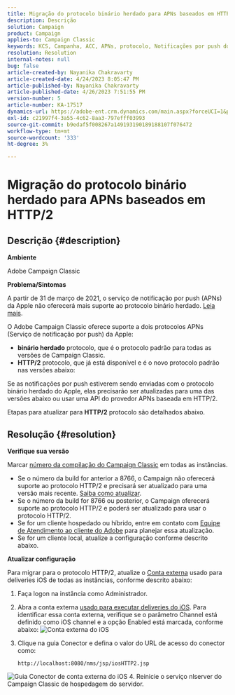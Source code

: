 ```yaml
---
title: Migração do protocolo binário herdado para APNs baseados em HTTP/2
description: Descrição
solution: Campaign
product: Campaign
applies-to: Campaign Classic
keywords: KCS, Campanha, ACC, APNs, protocolo, Notificações por push do Apple
resolution: Resolution
internal-notes: null
bug: false
article-created-by: Nayanika Chakravarty
article-created-date: 4/24/2023 8:05:47 PM
article-published-by: Nayanika Chakravarty
article-published-date: 4/26/2023 7:51:55 PM
version-number: 5
article-number: KA-17517
dynamics-url: https://adobe-ent.crm.dynamics.com/main.aspx?forceUCI=1&pagetype=entityrecord&etn=knowledgearticle&id=baa73d61-dbe2-ed11-a7c7-6045bd006239
exl-id: c21997f4-3a55-4c62-8aa3-797efff03993
source-git-commit: b9edaf5f008267a149193190189188107f076472
workflow-type: tm+mt
source-wordcount: '333'
ht-degree: 3%

---
```


# Migração do protocolo binário herdado para APNs baseados em HTTP/2

## Descrição {#description}


<b>Ambiente</b>

Adobe Campaign Classic

<b>Problema/Sintomas</b>

A partir de 31 de março de 2021, o serviço de notificação por push (APNs) da Apple não oferecerá mais suporte ao protocolo binário herdado. [Leia mais](https://developer.apple.com/news/?id=c88acm2b).

O Adobe Campaign Classic oferece suporte a dois protocolos APNs (Serviço de notificação por push) da Apple:

- <b>binário herdado</b> protocolo, que é o protocolo padrão para todas as versões de Campaign Classic.
- <b>HTTP/2</b> protocolo, que já está disponível e é o novo protocolo padrão nas versões abaixo:


Se as notificações por push estiverem sendo enviadas com o protocolo binário herdado do Apple, elas precisarão ser atualizadas para uma das versões abaixo ou usar uma API do provedor APNs baseada em HTTP/2.

Etapas para atualizar para <b>HTTP/2</b> protocolo são detalhados abaixo.


## Resolução {#resolution}


<b>Verifique sua versão</b>

Marcar [número da compilação do Campaign Classic](https://experienceleague.adobe.com/docs/campaign-classic/using/getting-started/starting-with-adobe-campaign/launching-adobe-campaign.html?lang=en#getting-your-campaign-version) em todas as instâncias.

- Se o número da build for anterior a 8766, o Campaign não oferecerá suporte ao protocolo HTTP/2 e precisará ser atualizado para uma versão mais recente. [Saiba como atualizar](https://experienceleague.adobe.com/docs/campaign-classic/using/monitoring-campaign-classic/updating-adobe-campaign/build-upgrade.html?lang=en#performing-a-build-upgrade).
- Se o número da build for 8766 ou posterior, o Campaign oferecerá suporte ao protocolo HTTP/2 e poderá ser atualizado para usar o protocolo HTTP/2.
- Se for um cliente hospedado ou híbrido, entre em contato com [Equipe de Atendimento ao cliente do Adobe](https://experienceleague.adobe.com/docs/customer-one/using/home.html?lang=en) para planejar essa atualização.
- Se for um cliente local, atualize a configuração conforme descrito abaixo.


<b>Atualizar configuração</b>

Para migrar para o protocolo HTTP/2, atualize o [Conta externa](https://experienceleague.adobe.com/docs/campaign-classic/using/installing-campaign-classic/accessing-external-database/external-accounts.html?lang=en) usado para deliveries iOS de todas as instâncias, conforme descrito abaixo:

1. Faça logon na instância como Administrador.
2. Abra a conta externa [usado para executar deliveries do iOS](https://experienceleague.adobe.com/docs/campaign-classic/using/sending-messages/sending-push-notifications/configure-the-mobile-app/configuring-the-mobile-application.html?lang=en). Para identificar essa conta externa, verifique se o parâmetro Channel está definido como iOS channel e a opção Enabled está marcada, conforme abaixo:    ![Conta externa do iOS](https://helpx.adobe.com/content/dam/help/en/campaign/kb/migrate-to-http2/jcr_content/main-pars/procedure/proc_par/step_1/step_par/image/iOS-ext-account.png "iOS-ext-account")
3. Clique na guia Conector e defina o valor do URL de acesso do conector como:

   ```
   http://localhost:8080/nms/jsp/iosHTTP2.jsp
   ```

![Guia Conector de conta externa do iOS](https://helpx.adobe.com/content/dam/help/en/campaign/kb/migrate-to-http2/jcr_content/main-pars/procedure/proc_par/step/step_par/image/iOs-ext-account-connector.png "iOs-ext-account-connector")
4. Reinicie o serviço nlserver do Campaign Classic de hospedagem do servidor.

